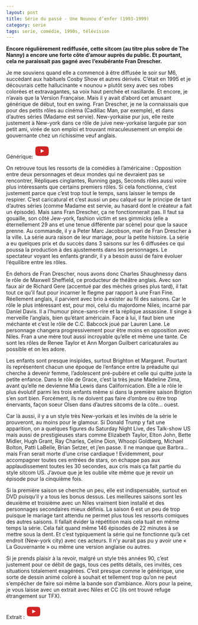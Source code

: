 ```yaml
---
layout: post
title: Série du passé - Une Nounou d’enfer (1993-1999)
category: serie
tags: serie, comédie, 1990s, télévision
---
```


**Encore régulièrement rediffusée, cette sitcom (au titre plus sobre de The Nanny) a encore une forte côte d’amour auprès du public. Et pourtant, cela ne paraissait pas gagné avec l’exubérante Fran Drescher.**

Je me souviens quand elle a commencé à être diffusée le soir sur M6, succèdant aux habituels Cosby Show et autres dérivés. C’était en 1995 et je découvrais cette hallucinante « nounou » plutôt sexy avec ses robes colorées et extravagantes, sa voix haut perchée et nasillarde. Et encore, je n’avais que la Version Française. Mais il y avait d’abord cet amusant générique de début, tout en swing. Fran Drescher, je ne la connaissais que pour des petits rôles au cinéma (Cadillac Man, par exemple), et dans d’autres séries (Madame est servie). New-yorkaise pur jus, elle reste justement à New-york dans ce rôle de juive new-yorkaise larguée par son petit ami, virée de son emploi et trouvant miraculeusement un emploi de gouvernante chez un richissime veuf anglais.

Générique: [![video](/images/youtube.png)](https://youtu.be/1bMaS-Dq3Gk)

On retrouve tous les ressorts de la comédies à l’américaine : Opposition entre deux personnages et deux mondes qui ne devraient pas se rencontrer, Répliques cinglantes, Running gags, Seconds rôles aussi voire plus intéressants que certains premiers rôles. Si cela fonctionne, c’est justement parce que c’est trop tout le temps, sans laisser le temps de respirer. C’est caricatural et c’est aussi un peu calqué sur le principe de tant d’autres séries (comme Madame est servie, au hasard dont le créateur a fait un épisode). Mais sans Fran Drescher, ça ne fonctionnerait pas. Il faut sa gouaille, son côté Jew-york, fashion victim et ses gimmicks (elle a éternellement 29 ans et une tenue différente par scène) pour que la sauce prenne. Au commande, il y a Peter Marc Jacobson, mari de Fran Drescher à la ville. La série aura raison de leur mariage, pour la petite histoire. La série a eu quelques prix et du succès dans 3 saisons sur les 6 diffusées ce qui poussa la production à des ajustements dans les personnages. Le spectateur voyant les enfants grandir, il y a besoin aussi de faire évoluer l’équilibre entre les rôles.

En dehors de Fran Drescher, nous avons donc Charles Shaughnessy dans le rôle de Maxwell Sheffield, ce producteur de théâtre anglais. Avec son faux air de Richard Gere (accentué par des mèches grises plus tard), il fait tout ce qu’il faut pour incarner le flegme par rapport à une Fran Fine. Réellement anglais, il parvient avec brio à exister au fil des saisons. Car le rôle le plus intéressant est, pour moi, celui du majordome Niles, incarné par Daniel Davis. Il a l’humour pince-sans-rire et la réplique assassine. Il singe à merveille l’anglais, bien qu’étant américain. Face à lui, il faut bien une méchante et c’est le rôle de C.C. Babcock joué par Lauren Lane. Le personnage changera progressivement pour être moins en opposition avec Niles. Fran a une mère tout aussi incroyable qu’elle et même une tante. Ce sont les rôles de Renee Taylor et Ann Morgan Guilbert caricaturales au possible et on les adore.

Les enfants sont presque insipides, surtout Brighton et Margaret. Pourtant ils représentent chacun une époque de l’enfance entre la préadulte qui cherche à devenir femme, l’adolescent pré-pubère et celle qui quitte juste la petite enfance. Dans le rôle de Grace, c’est la très jeune Madeline Zima, avant qu’elle ne devienne Mia Lewis dans Californication. Elle a le rôle le plus évolutif parmi les trois enfants même si dans la première saison Brigton s’en sort bien. Forcément, ils ne doivent pas faire d’ombre ou être trop énervants, façon soeur Olsen dans d’autres sitcoms de la côte… ouest.

Car là aussi, il y a un style très New-yorkais et les invités de la série le prouveront, au moins pour le glamour. Si Donald Trump y fait une apparition, on a quelques figures du Saturday Night Live, des Talk-show US mais aussi de prestigieuses stars comme Elizabeth Taylor, Elton John, Bette Midler, Hugh Grant, Ray Charles, Celine Dion, Whoopi Goldberg, Michael Bolton, Patti LaBelle, Brian Setzer, et j’en passe. Il ne manque que Barbra… mais Fran serait morte d’une crise cardiaque ! Evidemment, pour accompagner toutes ces entrées de stars, on échappe pas aux applaudissement toutes les 30 secondes, aux cris mais ça fait partie du style sitcom US. J’avoue que je les oublie vite même que je revoir un épisode pour la cinquième fois.

Si la première saison se cherche un peu, elle est indispensable, surtout en DVD puisqu’il y a tous les bonus dessus. Les meilleures saisons sont les deuxième et troisième avec un Niles vraiment bien installé et des personnages secondaires mieux définis. La saison 6 est un peu de trop puisque le mariage tant attendu ne permet plus tous les ressorts comiques des autres saisons. Il fallait évider la répétition mais cela tuait en même temps la série. Cela fait quand même 146 épisodes de 22 minutes à se mettre sous la dent. Et c’est typiquement la série qui ne fonctionne qu’à cet endroit (New-york city) avec ces acteurs. Il n’y aurait pas pu y avoir une « La Gouvernante » ou même une version anglaise ou autres.

Si je prends plaisir à la revoir, malgré un style très années 90, c’est justement pour ce débit de gags, tous ces petits détails, ces invités, ces situations totalement exagérées. C’est presque comme le générique, une sorte de dessin animé coloré à souhait et tellement trop qu’on ne peut s’empêcher de faire soi même la bande son d’ambiance. Alors pour la peine, je vous laisse avec un extrait avec Niles et CC (ils ont trouvé refuge étrangement sur TFX).

Extrait : [![video](/images/youtube.png)](https://youtu.be/pUx8l9C6rrg)
